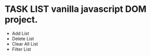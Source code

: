 # TASK LIST vanilla javascript DOM project.
  * Add List
  * Delete List
  * Clear All List
  * Filter List